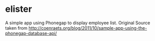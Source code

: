 elister
=======

A simple app using Phonegap to display employee list. Original Source taken from http://coenraets.org/blog/2011/10/sample-app-using-the-phonegap-database-api/

